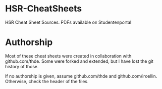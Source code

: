# HSR-CheatSheets
HSR Cheat Sheet Sources. PDFs available on Studentenportal

# Authorship

Most of these cheat sheets were created in collaboration with github.com/thde. Some were forked and extended, but I have lost the git history of those.

If no authorship is given, assume github.com/thde and github.com/lroellin. Otherwise, check the header of the files.
